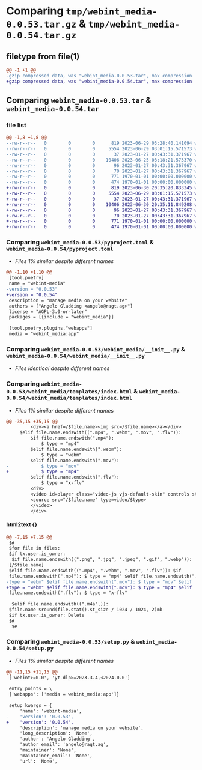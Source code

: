 # Comparing `tmp/webint_media-0.0.53.tar.gz` & `tmp/webint_media-0.0.54.tar.gz`

## filetype from file(1)

```diff
@@ -1 +1 @@
-gzip compressed data, was "webint_media-0.0.53.tar", max compression
+gzip compressed data, was "webint_media-0.0.54.tar", max compression
```

## Comparing `webint_media-0.0.53.tar` & `webint_media-0.0.54.tar`

### file list

```diff
@@ -1,8 +1,8 @@
--rw-r--r--   0        0        0      819 2023-06-29 03:28:40.141094 webint_media-0.0.53/pyproject.toml
--rw-r--r--   0        0        0     5554 2023-06-29 03:01:15.571573 webint_media-0.0.53/webint_media/__init__.py
--rw-r--r--   0        0        0       37 2023-01-27 00:43:31.371967 webint_media-0.0.53/webint_media/templates/__init__.py
--rw-r--r--   0        0        0    10406 2023-06-25 03:18:21.573370 webint_media-0.0.53/webint_media/templates/index.html
--rw-r--r--   0        0        0       96 2023-01-27 00:43:31.367967 webint_media-0.0.53/webint_media/templates/media_added.html
--rw-r--r--   0        0        0       70 2023-01-27 00:43:31.367967 webint_media-0.0.53/webint_media/templates/media_deleted.html
--rw-r--r--   0        0        0      771 1970-01-01 00:00:00.000000 webint_media-0.0.53/setup.py
--rw-r--r--   0        0        0      474 1970-01-01 00:00:00.000000 webint_media-0.0.53/PKG-INFO
+-rw-r--r--   0        0        0      819 2023-06-30 20:35:20.833345 webint_media-0.0.54/pyproject.toml
+-rw-r--r--   0        0        0     5554 2023-06-29 03:01:15.571573 webint_media-0.0.54/webint_media/__init__.py
+-rw-r--r--   0        0        0       37 2023-01-27 00:43:31.371967 webint_media-0.0.54/webint_media/templates/__init__.py
+-rw-r--r--   0        0        0    10406 2023-06-30 20:35:11.849208 webint_media-0.0.54/webint_media/templates/index.html
+-rw-r--r--   0        0        0       96 2023-01-27 00:43:31.367967 webint_media-0.0.54/webint_media/templates/media_added.html
+-rw-r--r--   0        0        0       70 2023-01-27 00:43:31.367967 webint_media-0.0.54/webint_media/templates/media_deleted.html
+-rw-r--r--   0        0        0      771 1970-01-01 00:00:00.000000 webint_media-0.0.54/setup.py
+-rw-r--r--   0        0        0      474 1970-01-01 00:00:00.000000 webint_media-0.0.54/PKG-INFO
```

### Comparing `webint_media-0.0.53/pyproject.toml` & `webint_media-0.0.54/pyproject.toml`

 * *Files 1% similar despite different names*

```diff
@@ -1,10 +1,10 @@
 [tool.poetry]
 name = "webint-media"
-version = "0.0.53"
+version = "0.0.54"
 description = "manage media on your website"
 authors = ["Angelo Gladding <angelo@ragt.ag>"]
 license = "AGPL-3.0-or-later"
 packages = [{include = "webint_media"}]
 
 [tool.poetry.plugins."webapps"]
 media = "webint_media:app"
```

### Comparing `webint_media-0.0.53/webint_media/__init__.py` & `webint_media-0.0.54/webint_media/__init__.py`

 * *Files identical despite different names*

### Comparing `webint_media-0.0.53/webint_media/templates/index.html` & `webint_media-0.0.54/webint_media/templates/index.html`

 * *Files 1% similar despite different names*

```diff
@@ -35,15 +35,15 @@
         <div><a href=/$file.name><img src=/$file.name></a></div>
     $elif file.name.endswith((".mp4", ".webm", ".mov", ".flv")):
         $if file.name.endswith(".mp4"):
             $ type = "mp4"
         $elif file.name.endswith(".webm"):
             $ type = "webm"
         $elif file.name.endswith(".mov"):
-            $ type = "mov"
+            $ type = "mp4"
         $elif file.name.endswith(".flv"):
             $ type = "x-flv"
         <div>
         <video id=player class="video-js vjs-default-skin" controls style=height:360px;width:100%>
         <source src="/$file.name" type=video/$type>
         </video>
         </div>
```

#### html2text {}

```diff
@@ -7,15 +7,15 @@
 $#
 $for file in files:
 $if tx.user.is_owner:
  $if file.name.endswith((".png", ".jpg", ".jpeg", ".gif", ".webp")):
 [/$file.name]
 $elif file.name.endswith((".mp4", ".webm", ".mov", ".flv")): $if
 file.name.endswith(".mp4"): $ type = "mp4" $elif file.name.endswith(".webm"): $
-type = "webm" $elif file.name.endswith(".mov"): $ type = "mov" $elif
+type = "webm" $elif file.name.endswith(".mov"): $ type = "mp4" $elif
 file.name.endswith(".flv"): $ type = "x-flv"
 
  $elif file.name.endswith((".m4a",)):
 $file.name $round(file.stat().st_size / 1024 / 1024, 2)mb
 $if tx.user.is_owner: Delete
 $#
  $#
```

### Comparing `webint_media-0.0.53/setup.py` & `webint_media-0.0.54/setup.py`

 * *Files 1% similar despite different names*

```diff
@@ -11,15 +11,15 @@
 ['webint>=0.0', 'yt-dlp>=2023.3.4,<2024.0.0']
 
 entry_points = \
 {'webapps': ['media = webint_media:app']}
 
 setup_kwargs = {
     'name': 'webint-media',
-    'version': '0.0.53',
+    'version': '0.0.54',
     'description': 'manage media on your website',
     'long_description': 'None',
     'author': 'Angelo Gladding',
     'author_email': 'angelo@ragt.ag',
     'maintainer': 'None',
     'maintainer_email': 'None',
     'url': 'None',
```

